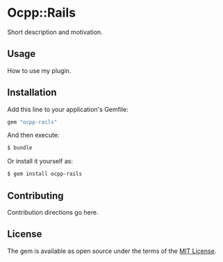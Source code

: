 # Ocpp::Rails
Short description and motivation.

## Usage
How to use my plugin.

## Installation
Add this line to your application's Gemfile:

```ruby
gem "ocpp-rails"
```

And then execute:
```bash
$ bundle
```

Or install it yourself as:
```bash
$ gem install ocpp-rails
```

## Contributing
Contribution directions go here.

## License
The gem is available as open source under the terms of the [MIT License](https://opensource.org/licenses/MIT).
